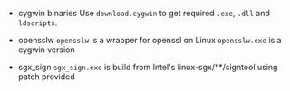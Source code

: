* cygwin binaries
  Use `download.cygwin` to get required `.exe`, `.dll` and `ldscripts`.

* opensslw
  `opensslw` is a wrapper for openssl on Linux
  `opensslw.exe` is a cygwin version

* sgx_sign
  `sgx_sign.exe` is build from Intel's linux-sgx/**/signtool using patch provided

